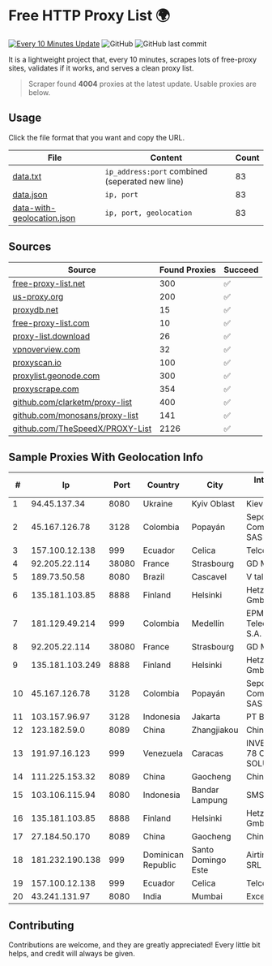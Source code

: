 
# Free HTTP Proxy List 🌍

[![Every 10 Minutes Update](https://github.com/mertguvencli/http-proxy-list/actions/workflows/main.yml/badge.svg?branch=main)](https://github.com/mertguvencli/http-proxy-list/actions/workflows/main.yml)
![GitHub](https://img.shields.io/github/license/mertguvencli/http-proxy-list)
![GitHub last commit](https://img.shields.io/github/last-commit/mertguvencli/http-proxy-list)

It is a lightweight project that, every 10 minutes, scrapes lots of free-proxy sites, validates if it works, and serves a clean proxy list.


> Scraper found **4004** proxies at the latest update. Usable proxies are below.

## Usage

Click the file format that you want and copy the URL.


|File|Content|Count|
|----|-------|-----|
|[data.txt](https://raw.githubusercontent.com/mertguvencli/http-proxy-list/main/proxy-list/data.txt)|`ip_address:port` combined (seperated new line)|83|
|[data.json](https://raw.githubusercontent.com/mertguvencli/http-proxy-list/main/proxy-list/data.json)|`ip, port`|83|
|[data-with-geolocation.json](https://raw.githubusercontent.com/mertguvencli/http-proxy-list/main/proxy-list/data-with-geolocation.json)|`ip, port, geolocation`|83|

## Sources

|Source|Found Proxies|Succeed|
|------|-------------|-------|
|[free-proxy-list.net](https://free-proxy-list.net)|300|✅|
|[us-proxy.org](https://www.us-proxy.org)|200|✅|
|[proxydb.net](http://proxydb.net)|15|✅|
|[free-proxy-list.com](https://free-proxy-list.com/?page=&port=&type%5B%5D=http&type%5B%5D=https&up_time=0&search=Search)|10|✅|
|[proxy-list.download](https://www.proxy-list.download/HTTP)|26|✅|
|[vpnoverview.com](https://vpnoverview.com/privacy/anonymous-browsing/free-proxy-servers)|32|✅|
|[proxyscan.io](https://www.proxyscan.io)|100|✅|
|[proxylist.geonode.com](https://proxylist.geonode.com/api/proxy-list?limit=300&page=1&sort_by=lastChecked&sort_type=desc&protocols=http,https)|300|✅|
|[proxyscrape.com](https://api.proxyscrape.com/v2/?request=displayproxies&protocol=http&timeout=10000&country=all&ssl=all&anonymity=all)|354|✅|
|[github.com/clarketm/proxy-list](https://raw.githubusercontent.com/clarketm/proxy-list/master/proxy-list-raw.txt)|400|✅|
|[github.com/monosans/proxy-list](https://raw.githubusercontent.com/monosans/proxy-list/main/proxies/http.txt)|141|✅|
|[github.com/TheSpeedX/PROXY-List](https://raw.githubusercontent.com/TheSpeedX/PROXY-List/master/http.txt)|2126|✅|


## Sample Proxies With Geolocation Info

|#|Ip|Port|Country|City|Internet Service Provider|
|-|--|----|-------|----|-------------------------|
|1|94.45.137.34|8080|Ukraine|Kyiv Oblast|Kievline LLC|
|2|45.167.126.78|3128|Colombia|Popayán|Sepcom Comunicaciones SAS|
|3|157.100.12.138|999|Ecuador|Celica|Telconet S.A|
|4|92.205.22.114|38080|France|Strasbourg|GD MASS Network|
|5|189.73.50.58|8080|Brazil|Cascavel|V tal|
|6|135.181.103.85|8888|Finland|Helsinki|Hetzner Online GmbH|
|7|181.129.49.214|999|Colombia|Medellín|EPM Telecomunicaciones S.A. E.S.P.|
|8|92.205.22.114|38080|France|Strasbourg|GD MASS Network|
|9|135.181.103.249|8888|Finland|Helsinki|Hetzner Online GmbH|
|10|45.167.126.78|3128|Colombia|Popayán|Sepcom Comunicaciones SAS|
|11|103.157.96.97|3128|Indonesia|Jakarta|PT Beon Intermedia|
|12|123.182.59.0|8089|China|Zhangjiakou|Chinanet|
|13|191.97.16.123|999|Venezuela|Caracas|INVERSIONES FRITZ 78 C.A.(WIFI SOLUTION)|
|14|111.225.153.32|8089|China|Gaocheng|Chinanet|
|15|103.106.115.94|8080|Indonesia|Bandar Lampung|SMSNET|
|16|135.181.103.85|8888|Finland|Helsinki|Hetzner Online GmbH|
|17|27.184.50.170|8089|China|Gaocheng|Chinanet|
|18|181.232.190.138|999|Dominican Republic|Santo Domingo Este|Airtime Technology SRL|
|19|157.100.12.138|999|Ecuador|Celica|Telconet S.A|
|20|43.241.131.97|8080|India|Mumbai|Excel Solutions|



## Contributing

Contributions are welcome, and they are greatly appreciated! Every
little bit helps, and credit will always be given.

